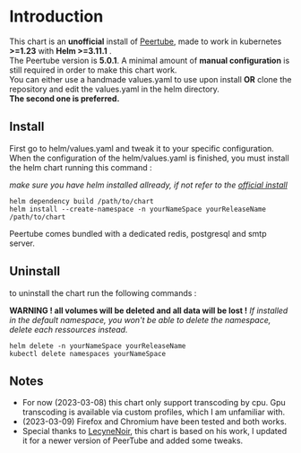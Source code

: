 # Introduction
This chart is an **unofficial** install of [Peertube](https://github.com/Chocobozzz/PeerTube), made to work in kubernetes **>=1.23** with **Helm >=3.11.1** .  
The Peertube version is **5.0.1**. A minimal amount of **manual configuration** is still required in order to make this chart work.  
You can either use a handmade values.yaml to use upon install **OR** clone the repository and edit the values.yaml in the helm directory.  
**The second one is preferred.**

## Install
First go to helm/values.yaml and tweak it to your specific configuration.
When the configuration of the helm/values.yaml is finished, you must install the helm chart running this command :

*make sure you have helm installed allready, if not refer to the [official install](https://helm.sh/docs/intro/install/)*

```
helm dependency build /path/to/chart
helm install --create-namespace -n yourNameSpace yourReleaseName /path/to/chart
```

Peertube comes bundled with a dedicated redis, postgresql and smtp server.
## Uninstall
to uninstall the chart run the following commands :

**WARNING ! all volumes will be deleted and all data will be lost !**
*If installed in the default namespace, you won't be able to delete the namespace, delete each ressources instead.*

``` 
helm delete -n yourNameSpace yourReleaseName 
kubectl delete namespaces yourNameSpace
```
## Notes
 - For now (2023-03-08) this chart only support transcoding by cpu. Gpu transcoding is available via custom profiles, which I am unfamiliar with.
 - (2023-03-09) Firefox and Chromium have been tested and both works.  
 - Special thanks to [LecyneNoir](https://git.lecygnenoir.info/LecygneNoir), this chart is based on his work, I updated it for a newer version of PeerTube and added some tweaks.
